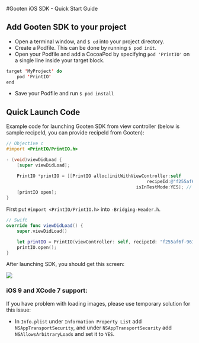 #Gooten iOS SDK - Quick Start Guide

## Add Gooten SDK to your project

- Open a terminal window, and ```$ cd``` into your project directory.
- Create a Podfile. This can be done by running ```$ pod init```.
- Open your Podfile and add a CocoaPod by specifying ```pod 'PrintIO'``` on a single line inside your target block.
```Java
target 'MyProject' do
	pod 'PrintIO'
end
```
- Save your Podfile and run ```$ pod install```

## Quick Launch Code

Example code for launching Gooten SDK from view controller (below is sample recipeId, you can provide recipeId from Gooten):
```Objective-C
// Objective c
#import <PrintIO/PrintIO.h>

- (void)viewDidLoad {
    [super viewDidLoad];

    PrintIO *printIO = [[PrintIO alloc]initWithViewController:self
                                                     recipeId:@"f255af6f-9614-4fe2-aa8b-1b77b936d9d6"
                                                 isInTestMode:YES]; // in testing mode orders are submitted without payment verification
    [printIO open];
}
```

First put ```#import <PrintIO/PrintIO.h>``` into ```-Bridging-Header.h```.
```Swift
// Swift
override func viewDidLoad() {
    super.viewDidLoad()

    let printIO = PrintIO(viewController: self, recipeId: "f255af6f-9614-4fe2-aa8b-1b77b936d9d6", isInTestMode: true);
    printIO.open();
}
```

After launching SDK, you should get this screen:


![](https://dl.dropboxusercontent.com/u/19321066/printIO/wosettings.png)

### iOS 9 and XCode 7 support:
If you have problem with loading images, please use temporary solution for this issue:
-  In ```Info.plist``` under ```Information Property List``` add ```NSAppTransportSecurity```, and under ```NSAppTransportSecurity``` add ```NSAllowsArbitraryLoads``` and set it to ```YES```.
